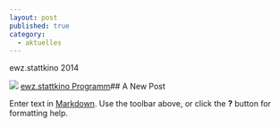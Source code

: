 ```yaml
---
layout: post
published: true
category: 
  - aktuelles
---
```


ewz.stattkino 2014

![](/assets/images/galerie/Soul%20Kitchen.png)
[ewz.stattkino Programm](http://ewz.stattkino.com/2014/de/programm.html#lentr20)## A New Post

Enter text in [Markdown](http://daringfireball.net/projects/markdown/). Use the toolbar above, or click the **?** button for formatting help.